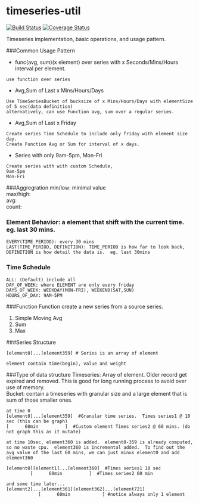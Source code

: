 timeseries-util
===============

[![Build Status](https://travis-ci.org/lunextelecom/timeseries-util.svg?branch=master)](https://travis-ci.org/lunextelecom/timeseries-util)
[![Coverage Status](https://coveralls.io/repos/lunextelecom/timeseries-util/badge.png)](https://coveralls.io/r/lunextelecom/timeseries-util)

Timeseries implementation, basic operations, and usage pattern.

###Common Usage Pattern
- func(avg, sum)(x element) over series with x Seconds/Mins/Hours interval per element.
```
use function over series
```
- Avg,Sum of Last x Mins/Hours/Days 
```
Use TimeSeriesBucket of bucksize of x Mins/Hours/Days with elementSize of 5 sec(data definition)
alternatively, can use Function avg, sum over a regular series.
```
- Avg,Sum of Last x Friday
```
Create series Time Schedule to include only friday with element size day.
Create Function Avg or Sum for interval of x days.
```
- Series with only 9am-5pm, Mon-Fri
```
Create series with with custom Schedule, 
9am-5pm
Mon-Fri
```

###Aggregration
min/low: minimal value  
max/high:  
avg:  
count:  

### Element Behavior: a element that shift with the current time. eg. last 30 mins.
	EVERY(TIME_PERIOD): every 30 mins  
	LAST(TIME_PERIOD, DEFINITION): TIME_PERIOD is how far to look back, DEFINITION is how detail the data is.  eg. last 30mins 
### Time Schedule
	ALL: (Default) include all  
	DAY_OF_WEEK: where ELEMENT are only every friday  
	DAYS_OF_WEEK: WEEKDAY(MON-FRI), WEEKEND(SAT,SUN)  
	HOURS_OF_DAY: 9AM-5PM  

###Function
Function create a new series from a source series.
1. Simple Moving Avg
2. Sum
3. Max

###Series Structure
```
[element0]...[element359] # Series is an array of element

element contain time(begin), value and weight
```

###Type of data structure
Timeseries: Array of element. Older record get expired and removed.  This is good for long running process to avoid over use of memory.  
Bucket: contain a timeseries with granular size and a large element that is sum of those smaller ones.  
```
at time 0
[element0]...[element359]  #Granular time series.  Times series1 @ 10 sec (this can be graph)
[      60min          ]  #Custom element Times series2 @ 60 mins. (do not graph this as it mutate)

at time 10sec, element360 is added.  element0-359 is already computed, so no waste cpu.  element360 is incremental added.  To find out the avg value of the last 60 mins, we can just minus element0 and add element360

[element0][element1]...[element360]  #Times series1 10 sec
         [      60min          ]  #Times series2 60 min

and some time later...
[element2]...[element361][element362]...[element721]
            [      60min            ] #notice always only 1 element
```



